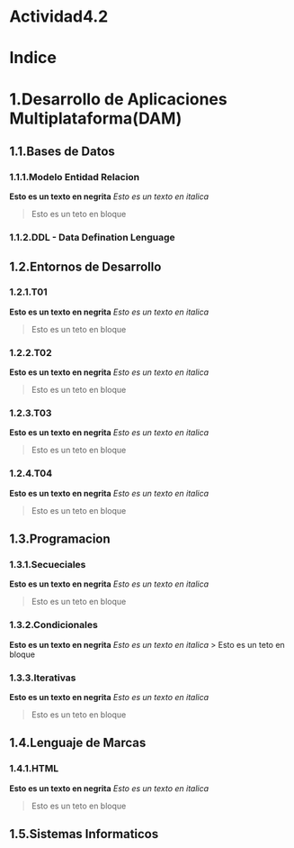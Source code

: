 # Actividad4.2
# Indice

# 1.Desarrollo de Aplicaciones Multiplataforma(DAM)
## 1.1.Bases de Datos
  ### 1.1.1.Modelo Entidad Relacion
   **Esto es un texto en negrita**
   *Esto es un texto en italica*
   > Esto es un teto en bloque
  ### 1.1.2.DDL - Data Defination Lenguage
   ## 1.2.Entornos de Desarrollo
   ### 1.2.1.T01
   **Esto es un texto en negrita**
   *Esto es un texto en italica*
   > Esto es un teto en bloque
   ### 1.2.2.T02
   **Esto es un texto en negrita**
   *Esto es un texto en italica*
  > Esto es un teto en bloque   
   ### 1.2.3.T03
   **Esto es un texto en negrita**
   *Esto es un texto en italica*
   > Esto es un teto en bloque
   ### 1.2.4.T04
   **Esto es un texto en negrita**
   *Esto es un texto en italica*
   > Esto es un teto en bloque
## 1.3.Programacion
  ### 1.3.1.Secueciales
  **Esto es un texto en negrita**
  *Esto es un texto en italica*
   > Esto es un teto en bloque
  ### 1.3.2.Condicionales
   **Esto es un texto en negrita**
    *Esto es un texto en italica*
    > Esto es un teto en bloque
  ### 1.3.3.Iterativas
   **Esto es un texto en negrita**
    *Esto es un texto en italica*
   > Esto es un teto en bloque
## 1.4.Lenguaje de Marcas
  ### 1.4.1.HTML
  **Esto es un texto en negrita**
   *Esto es un texto en italica*
   > Esto es un teto en bloque
## 1.5.Sistemas Informaticos
